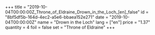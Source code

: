 +++
title = "2019-10-04T00:00:00Z_Throne_of_Eldraine_Drown_in_the_Loch_[en]_false"
id = "8bf5df5b-164d-4ec2-a5e6-bbaea152e271"
date = "2019-10-04T00:00:00Z"
name = "Drown in the Loch"
lang = ["en"]
price = "1.37"
quantity = 4
foil = false
set = "Throne of Eldraine"
+++
